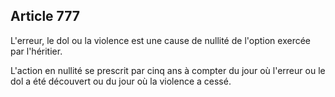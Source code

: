 Article 777
----
L'erreur, le dol ou la violence est une cause de nullité de l'option exercée par
l'héritier.

L'action en nullité se prescrit par cinq ans à compter du jour où l'erreur ou le
dol a été découvert ou du jour où la violence a cessé.
